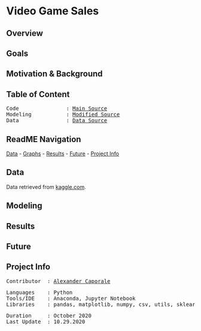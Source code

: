 # Video Game Sales



## Overview



## Goals

## Motivation & Background

## Table of Content
<pre>
Code               : <a href=https://github.com/Al-Cap/>Main Source</a>
Modeling           : <a href=https://github.com/Al-Cap/>Modified Source</a>
Data               : <a href=https://github.com/Al-Cap/>Data Source</a>
</pre>

## ReadME Navigation

[Data](https://github.com/Al-Cap/#data) - 
[Graphs](https://github.com/Al-Cap/s#modeling) - 
[Results](https://github.com/Al-Cap/#results) - 
[Future](https://github.com/Al-Cap/#future) - 
[Project Info](https://github.com/Al-Cap/#project-info)

## Data

Data retrieved from [kaggle.com](https://www.kaggle.com/rush4ratio/video-game-sales-with-ratings).


## Modeling




## Results

 
 
## Future



## Project Info
<pre>
Contributor  : <a href=https://github.com/Al-Cap>Alexander Caporale</a>
</pre>

<pre>
Languages    : Python
Tools/IDE    : Anaconda, Jupyter Notebook
Libraries    : pandas, matplotlib, numpy, csv, utils, sklearn
</pre>

<pre>
Duration     : October 2020
Last Update  : 10.29.2020
</pre>
